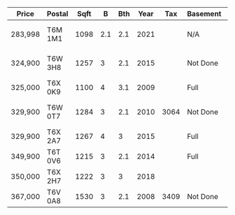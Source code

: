 |Price  |Postal |Sqft|B  |Bth|Year|Tax |Basement|Address               |MLS#    |Type    |Comments|
|-------|-------|----|---|---|----|----|--------|----------------------|--------|--------|--------|
|283,998|T6M 1M1|1098|2.1|2.1|2021|    |N/A     |19649 28 Avenue NW    |E4261250|Rowhouse|        |
|324,900|T6W 3H8|1257|3  |2.1|2015|    |Not Done|162 Desrochers Gate SW|        |        |        |
|325,000|T6X 0K9|1100|4  |3.1|2009|    |Full    |5616 1A Avenue        |E4259560|Detached|        |
|329,900|T6W 0T7|1284|3  |2.1|2010|3064|Not Done|3081 Whitelaw Drive   |        |        |        |
|329,900|T6X 2A7|1267|4  |3  |2015|    |Full    |1426 Watt Drive SW    |        |Rowhouse|HOA?    |
|349,900|T6T 0V6|1215|3  |2.1|2014|    |Full    |2919 15 Street        |E4260397|Detached|        |
|350,000|T6X 2H7|1222|3  |3  |2018|    |        |5110 22 Avenue        |E4259773|        |        |
|367,000|T6V 0A8|1530|3  |2.1|2008|3409|Not Done|14727 141 Street      |E4262066|        |        |

